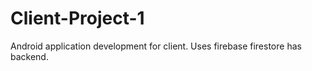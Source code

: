 # Client-Project-1
Android application development for client. Uses firebase firestore has backend.
